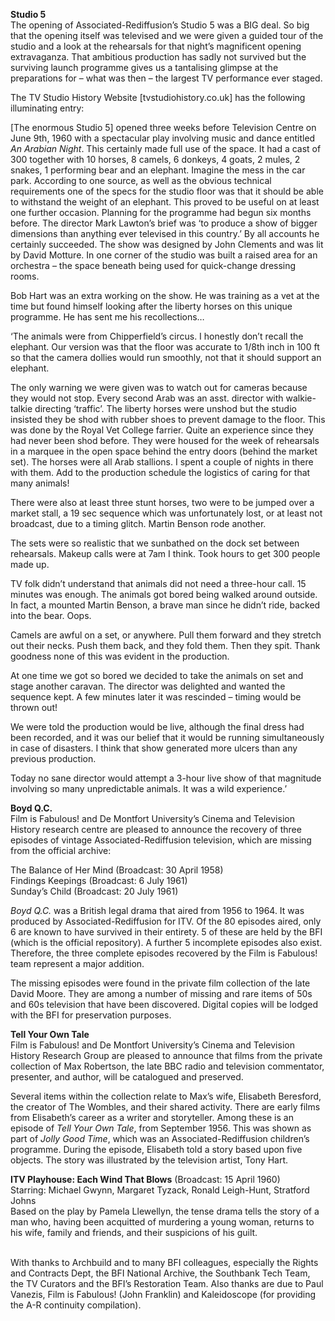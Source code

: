 
**Studio 5**  
The opening of Associated-Rediffusion’s Studio 5 was a BIG deal. So big that the opening itself was televised and we were given a guided tour of the studio and a look at the rehearsals for that night’s magnificent opening extravaganza. That ambitious production has sadly not survived but the surviving launch programme gives us a tantalising glimpse at the preparations for – what was then – the largest TV performance ever staged.  

The TV Studio History Website [tvstudiohistory.co.uk] has the following illuminating entry:

[The enormous Studio 5] opened three weeks before Television Centre on June 9th, 1960 with a spectacular play involving music and dance entitled _An Arabian Night_. This certainly made full use of the space. It had a cast of 300 together with 10 horses, 8 camels, 6 donkeys, 4 goats, 2 mules, 2 snakes, 1 performing bear and an elephant. Imagine the mess in the car park. According to one source, as well as the obvious technical requirements one of the specs for the studio floor was that it should be able to withstand the weight of an elephant. This proved to be useful on at least one further occasion. Planning for the programme had begun six months before. The director Mark Lawton’s brief was ‘to produce a show of bigger dimensions than anything ever televised in this country.’ By all accounts he certainly succeeded. The show was designed by John Clements and was lit by David Motture. In one corner of the studio was built a raised area for an orchestra – the space beneath being used for quick-change dressing rooms.

Bob Hart was an extra working on the show. He was training as a vet at the time but found himself looking after the liberty horses on this unique programme. He has sent me his recollections…

‘The animals were from Chipperfield’s circus. I honestly don’t recall the elephant. Our version was that the floor was accurate to 1/8th inch in 100 ft so that the camera dollies would run smoothly, not that it should support an elephant.

The only warning we were given was to watch out for cameras because they would not stop. Every second Arab was an asst. director with walkie-talkie directing ‘traffic’. The liberty horses were unshod but the studio insisted they be shod with rubber shoes to prevent damage to the floor. This was done by the Royal Vet College farrier. Quite an experience since they had never been shod before. They were housed for the week of rehearsals in a marquee in the open space behind the entry doors (behind the market set). The horses were all Arab stallions. I spent a couple of nights in there with them. Add to the production schedule the logistics of caring for that many animals!

There were also at least three stunt horses, two were to be jumped over a market stall, a 19 sec sequence which was unfortunately lost, or at least not broadcast, due to a timing glitch. Martin Benson rode another.

The sets were so realistic that we sunbathed on the dock set between rehearsals. Makeup calls were at 7am I think. Took hours to get 300 people made up.

TV folk didn’t understand that animals did not need a three-hour call. 15 minutes was enough. The animals got bored being walked around outside. In fact, a mounted Martin Benson, a brave man since he didn’t ride, backed into the bear. Oops.

Camels are awful on a set, or anywhere. Pull them forward and they stretch out their necks. Push them back, and they fold them. Then they spit. Thank goodness none of this was evident in the production.

At one time we got so bored we decided to take the animals on set and stage another caravan. The director was delighted and wanted the sequence kept. A few minutes later it was rescinded – timing would be thrown out!

We were told the production would be live, although the final dress had been recorded, and it was our belief that it would be running simultaneously in case of disasters. I think that show generated more ulcers than any previous production.

Today no sane director would attempt a 3-hour live show of that magnitude involving so many unpredictable animals. It was a wild experience.’

**Boyd Q.C.**  
Film is Fabulous! and De Montfort University’s Cinema and Television History research centre are pleased to announce the recovery of three episodes of vintage Associated-Rediffusion television, which are missing from the official archive:

The Balance of Her Mind (Broadcast: 30 April 1958)  
Findings Keepings (Broadcast: 6 July 1961)  
Sunday’s Child (Broadcast: 20 July 1961)

_Boyd Q.C._ was a British legal drama that aired from 1956 to 1964. It was produced by Associated-Rediffusion for ITV. Of the 80 episodes aired, only 6 are known to have survived in their entirety. 5 of these are held by the BFI (which is the official repository). A further 5 incomplete episodes also exist. Therefore, the three complete episodes recovered by the Film is Fabulous! team represent a major addition.

The missing episodes were found in the private film collection of the late David Moore. They are among a number of missing and rare items of 50s and 60s television that have been discovered. Digital copies will be lodged with the BFI for preservation purposes.

**Tell Your Own Tale**  
Film is Fabulous! and De Montfort University’s Cinema and Television History Research Group are pleased to announce that films from the private collection of Max Robertson, the late BBC radio and television commentator, presenter, and author, will be catalogued and preserved.

Several items within the collection relate to Max’s wife, Elisabeth Beresford, the creator of The Wombles, and their shared activity. There are early films from Elisabeth’s career as a writer and storyteller. Among these is an episode of _Tell Your Own Tale_, from September 1956. This was shown as part of _Jolly Good Time_, which was an Associated-Rediffusion children’s programme. During the episode, Elisabeth told a story based upon five objects. The story was illustrated by the television artist, Tony Hart.

**ITV Playhouse: Each Wind That Blows** (Broadcast: 15 April 1960)  
Starring: Michael Gwynn, Margaret Tyzack, Ronald Leigh-Hunt, Stratford Johns  
Based on the play by Pamela Llewellyn, the tense drama tells the story of a man who, having been acquitted of murdering a young woman, returns to his wife, family and friends, and their suspicions of his guilt.
<br><br>

With thanks to Archbuild and to many BFI colleagues, especially the Rights and Contracts Dept, the BFI National Archive, the Southbank Tech Team, the TV Curators and the BFI’s Restoration Team. Also thanks are due to Paul Vanezis, Film is Fabulous! (John Franklin) and Kaleidoscope (for providing the A-R continuity compilation).
<br><br>




<!--stackedit_data:
eyJoaXN0b3J5IjpbLTY0OTYyNTQwM119
-->